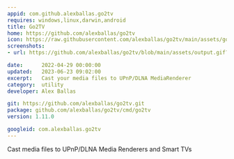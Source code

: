 ```yaml
---
appid: com.github.alexballas.go2tv
requires: windows,linux,darwin,android
title: Go2TV
home: https://github.com/alexballas/go2tv
icon: https://raw.githubusercontent.com/alexballas/go2tv/main/assets/go2tv-icon-desktop.png
screenshots:
- url: https://github.com/alexballas/go2tv/blob/main/assets/output.gif?raw=true

date:      2022-04-29 00:00:00
updated:   2023-06-23 09:02:00
excerpt:   Cast your media files to UPnP/DLNA MediaRenderer
category:  utility
developer: Alex Ballas

git: https://github.com/alexballas/go2tv.git
package: github.com/alexballas/go2tv/cmd/go2tv
version: 1.11.0

googleid: com.alexballas.go2tv
---
```


Cast media files to UPnP/DLNA Media Renderers and Smart TVs

